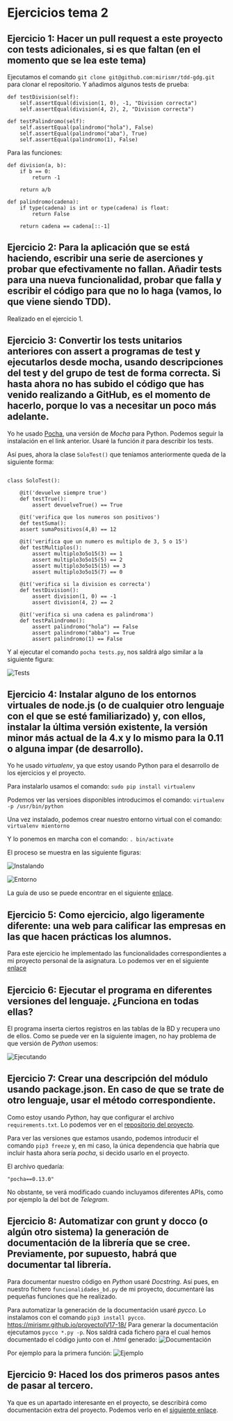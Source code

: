 # Ejercicios tema 2

## Ejercicio 1: Hacer un pull request a este proyecto con tests adicionales, si es que faltan (en el momento que se lea este tema)
Ejecutamos el comando `git clone git@github.com:mirismr/tdd-gdg.git` para clonar el repositorio. Y añadimos algunos tests de prueba:
~~~
def testDivision(self):
    self.assertEqual(division(1, 0), -1, "Division correcta")
    self.assertEqual(division(4, 2), 2, "Division correcta")

def testPalindromo(self):
    self.assertEqual(palindromo("hola"), False)
    self.assertEqual(palindromo("aba"), True)
    self.assertEqual(palindromo(1), False)
~~~

Para las funciones:
~~~
def division(a, b):
    if b == 0:
        return -1

    return a/b

def palindromo(cadena):
    if type(cadena) is int or type(cadena) is float:
        return False

    return cadena == cadena[::-1]
~~~

## Ejercicio 2: Para la aplicación que se está haciendo, escribir una serie de aserciones y probar que efectivamente no fallan. Añadir tests para una nueva funcionalidad, probar que falla y escribir el código para que no lo haga (vamos, lo que viene siendo TDD).
Realizado en el ejercicio 1.


## Ejercicio 3: Convertir los tests unitarios anteriores con assert a programas de test y ejecutarlos desde mocha, usando descripciones del test y del grupo de test de forma correcta. Si hasta ahora no has subido el código que has venido realizando a GitHub, es el momento de hacerlo, porque lo vas a necesitar un poco más adelante.
Yo he usado [Pocha](https://github.com/rlgomes/pocha), una versión de *Mocha* para Python. Podemos seguir la instalación en el link anterior.
Usaré la función *it* para describir los tests.

Así pues, ahora la clase `SoloTest()` que teníamos anteriormente queda de la siguiente forma:

~~~

class SoloTest():
        
    @it('devuelve siempre true')
    def testTrue():
        assert devuelveTrue() == True 

    @it('verifica que los numeros son positivos')
    def testSuma():
    assert sumaPositivos(4,8) == 12
        
    @it('verifica que un numero es multiplo de 3, 5 o 15')
    def testMultiplos():
        assert multiplo3o5o15(3) == 1
        assert multiplo3o5o15(5) == 2
        assert multiplo3o5o15(15) == 3
        assert multiplo3o5o15(7) == 0

    @it('verifica si la division es correcta')
    def testDivision():
        assert division(1, 0) == -1
        assert division(4, 2) == 2

    @it('verifica si una cadena es palindroma')
    def testPalindromo():
        assert palindromo("hola") == False
        assert palindromo("abba") == True
        assert palindromo(1) == False 
~~~

Y al ejecutar el comando `pocha tests.py`, nos saldrá algo similar a la siguiente figura:

![Tests](img/7.png)

## Ejercicio 4: Instalar alguno de los entornos virtuales de node.js (o de cualquier otro lenguaje con el que se esté familiarizado) y, con ellos, instalar la última versión existente, la versión minor más actual de la 4.x y lo mismo para la 0.11 o alguna impar (de desarrollo).

Yo he usado *virtualenv*, ya que estoy usando Python para el desarrollo de los ejercicios y el proyecto.

Para instalarlo usamos el comando:
`sudo pip install virtualenv`

Podemos ver las versioes disponibles introducimos el comando:
`virtualenv -p /usr/bin/python`

Una vez instalado, podemos crear nuestro entorno virtual con el comando:
`virtualenv mientorno`

Y lo ponemos en marcha con el comando:
`. bin/activate`

El proceso se muestra en las siguiente figuras:

![Instalando](img//8.png)

![Entorno](img/9.png)

La guía de uso se puede encontrar en el siguiente [enlace](https://virtualenv.pypa.io/en/latest/userguide/#). 
 

## Ejercicio 5: Como ejercicio, algo ligeramente diferente: una web para calificar las empresas en las que hacen prácticas los alumnos.

Para este ejercicio he implementado las funcionalidades correspondientes a mi proyecto personal de la asignatura. Lo podemos ver en el siguiente [enlace](https://github.com/mirismr/proyectoIV17-18)

## Ejercicio 6: Ejecutar el programa en diferentes versiones del lenguaje. ¿Funciona en todas ellas?

El programa inserta ciertos registros en las tablas de la BD y recupera uno de ellos. Como se puede ver en la siguiente imagen, no hay problema de que versión de *Python* usemos:

![Ejecutando](img/10.png)

## Ejercicio 7: Crear una descripción del módulo usando package.json. En caso de que se trate de otro lenguaje, usar el método correspondiente.

Como estoy usando *Python*, hay que configurar el archivo `requirements.txt`. Lo podemos ver en el [repositorio del proyecto](https://github.com/mirismr/proyectoIV17-18).

Para ver las versiones que estamos usando, podemos introducir el comando `pip3 freeze` y, en mi caso, la única dependencia que habría que incluir hasta ahora sería *pocha*, si decido usarlo en el proyecto. 

El archivo quedaría:
~~~
"pocha==0.13.0"
~~~

No obstante, se verá modificado cuando incluyamos diferentes APIs, como por ejemplo la del bot de *Telegram*.

## Ejercicio 8: Automatizar con grunt y docco (o algún otro sistema) la generación de documentación de la librería que se cree. Previamente, por supuesto, habrá que documentar tal librería.

Para documentar nuestro código en *Python* usaré *Docstring*. Así pues, en nuestro fichero `funcionalidades_bd.py` de mi proyecto, documentaré las pequeñas funciones que he realizado.

Para automatizar la generación de la documentación usaré *pycco*. Lo instalamos con el comando `pip3 install pycco`.
https://mirismr.github.io/proyectoIV17-18/
Para generar la documentación ejecutamos `pycco *.py -p`. Nos saldrá cada fichero para el cual hemos documentado el código junto con el *.html* generado:
![Documentación](img/11.png)

Por ejemplo para la primera función:
![Ejemplo](img/12.png)

## Ejercicio 9: Haced los dos primeros pasos antes de pasar al tercero.
Ya que es un apartado interesante en el proyecto, se describirá como documentación extra del proyecto. Podemos verlo en el [siguiente enlace](https://mirismr.github.io/proyectoIV17-18/).